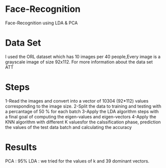# Face-Recognition
 
Face-Recognition using LDA & PCA

# Data Set
I used the ORL dataset which has 10 images per 40 people,Every image is a grayscale image of size 92x112.
For more information about the data set ATT


# Steps

1-Read the images and convert into a vector of 10304 (92*112) values corresponding to the image size.
2-Split the data to training and testing with a percantage of 50 % for each batch
3-Apply the LDA algorithm steps with a final goal of computing the eigen-values and eigen-vectors
4-Apply the KNN algorithm with different K valuesfor the calssification phase, prediction the values of the test data batch and calculating the accuracy

# Results 
PCA : 95%
LDA : we  tried for the values of k and 39 dominant vectors.


